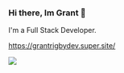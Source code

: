 ### Hi there, Im Grant 👋

I'm a Full Stack Developer.  

https://grantrigbydev.super.site/

![](https://visitor-badge.glitch.me/badge?page_id=grantis.grantis)
